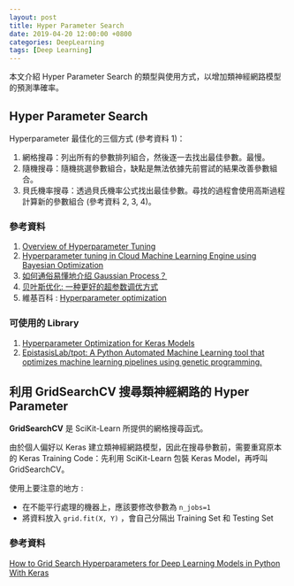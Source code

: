 ```yaml
---
layout: post
title: Hyper Parameter Search
date: 2019-04-20 12:00:00 +0800
categories: DeepLearning
tags: [Deep Learning]
---
```


本文介紹 Hyper Parameter Search 的類型與使用方式，以增加類神經網路模型的預測準確率。

## Hyper Parameter Search

Hyperparameter 最佳化的三個方式 (參考資料 1)：

1. 網格搜尋：列出所有的參數排列組合，然後逐一去找出最佳參數。最慢。
2. 隨機搜尋：隨機挑選參數組合，缺點是無法依據先前嘗試的結果改善參數組合。
3. 貝氏機率搜尋：透過貝氏機率公式找出最佳參數。尋找的過程會使用高斯過程計算新的參數組合 (參考資料 2, 3, 4)。

### 參考資料

1. [Overview of Hyperparameter Tuning](https://cloud.google.com/ml-engine/docs/tensorflow/hyperparameter-tuning-overview)
2. [Hyperparameter tuning in Cloud Machine Learning Engine using Bayesian Optimization](https://cloud.google.com/blog/products/gcp/hyperparameter-tuning-cloud-machine-learning-engine-using-bayesian-optimization)
3. [如何通俗易懂地介绍 Gaussian Process？](https://www.zhihu.com/question/46631426)
4. [贝叶斯优化: 一种更好的超参数调优方式](https://zhuanlan.zhihu.com/p/29779000)
5. 維基百科 : [Hyperparameter optimization](https://en.wikipedia.org/wiki/Hyperparameter_optimization)

### 可使用的 Library

1. [Hyperparameter Optimization for Keras Models ](https://github.com/autonomio/talos)
2. [EpistasisLab/tpot: A Python Automated Machine Learning tool that optimizes machine learning pipelines using genetic programming.](https://github.com/EpistasisLab/tpot)

## 利用 GridSearchCV 搜尋類神經網路的 Hyper Parameter

**GridSearchCV** 是 SciKit-Learn 所提供的網格搜尋函式。

由於個人偏好以 Keras 建立類神經網路模型，因此在搜尋參數前，需要重寫原本的 Keras Training Code：先利用 SciKit-Learn 包裝 Keras Model，再呼叫 GridSearchCV。

使用上要注意的地方 : 

- 在不能平行處理的機器上，應該要修改參數為 `n_jobs=1`
- 將資料放入 `grid.fit(X, Y)` ，會自己分隔出 Training Set 和 Testing Set

### 參考資料
[How to Grid Search Hyperparameters for Deep Learning Models in Python With Keras](https://machinelearningmastery.com/grid-search-hyperparameters-deep-learning-models-python-keras/)